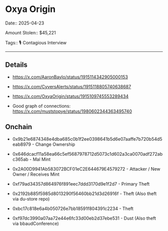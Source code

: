 # Oxya Origin

Date:: 2025-04-23

Amount Stolen:: $45,221

Tags:: 🎙️ Contagious Interview

---



## Details

- https://x.com/AaronBaylo/status/1915114342905000153

- https://x.com/CyversAlerts/status/1915118805740638687

- https://x.com/OxyaOrigin/status/1915109745553289434

- Good graph of connections: https://x.com/muststopye/status/1980602344363495740



## Onchain

- 0x9b21e6874348e4dba685c0b1f2ee0398641b5d6e07aaffe7b720b54d5eab8979 - Change Ownership

- 0x646dcacf11a58ea66c5ef5687978712d5073c1d602a3ca0070adf272abc365ab - Mal Mint

- 0x2A00D9941Ab583072BCF01eC2E644679E4579272 - Attacker / New Owner / Receives Mint

- 0xf79ad34357d864976f891eec7ddd3170d9e1f2d7 - Primary Theft

- 0x2192b885f5985d8013290f56460bb21d3d26916f - Theft (Also theft via du-store repo)

- 0xbc17c818e6a4b050726e7bb18591f804391c2234 - Theft

- 0xf97dc3990a07aa72e44e6fc33d00eb2d37ebe531 - Dust (Also theft via bbaudConference)





